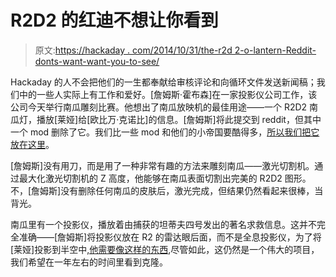 # R2D2 的红迪不想让你看到

> 原文:[https://hackaday . com/2014/10/31/the-r2d 2-o-lantern-Reddit-donts-want-want-you-to-see/](https://hackaday.com/2014/10/31/the-r2d2-o-lantern-reddit-doesnt-want-you-to-see/)

Hackaday 的人不会把他们的一生都奉献给审核评论和向循环文件发送新闻稿；我们中的一些人实际上有工作和爱好。[詹姆斯·霍布森]在一家投影仪公司工作，该公司今天举行南瓜雕刻比赛。他想出了南瓜放映机的最佳用途——一个 R2D2 南瓜灯，播放[莱娅]给[欧比万·克诺比]的信息。[詹姆斯]将此提交到 reddit，但其中一个 mod 删除了它。我们比一些 mod 和他们的小帝国要酷得多，[所以我们把它放在这里](https://www.youtube.com/watch?v=H3wwL0QnrII)。

[詹姆斯]没有用刀，而是用了一种非常有趣的方法来雕刻南瓜——激光切割机。通过最大化激光切割机的 Z 高度，他能够在南瓜表面切割出完美的 R2D2 图形。不，[詹姆斯]没有删除任何南瓜的皮肤后，激光完成，但结果仍然看起来很棒，当背光。

南瓜里有一个投影仪，播放着由捕获的坦蒂夫四号发出的著名求救信息。这并不完全准确——[詹姆斯]将投影仪放在 R2 的雷达眼后面，而不是全息投影仪，为了将[莱娅]投影到半空中[,他需要像这样的东西](http://hackaday.io/project/205-hoverlay-ii),尽管如此，这仍然是一个伟大的项目，我们希望在一年左右的时间里看到克隆。